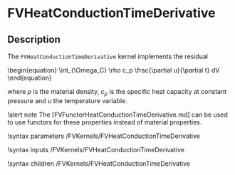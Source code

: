 # FVHeatConductionTimeDerivative

## Description

The `FVHeatConductionTimeDerivative` kernel implements the residual

\begin{equation}
\int_{\Omega_C} \rho c_p \frac{\partial u}{\partial t} dV
\end{equation}

where $\rho$ is the material density, $c_p$ is the specific heat capacity at
constant pressure and $u$ the temperature variable.

!alert note
The [FVFunctorHeatConductionTimeDerivative.md] can be used to use functors for these properties instead
of material properties.

!syntax parameters /FVKernels/FVHeatConductionTimeDerivative

!syntax inputs /FVKernels/FVHeatConductionTimeDerivative

!syntax children /FVKernels/FVHeatConductionTimeDerivative
